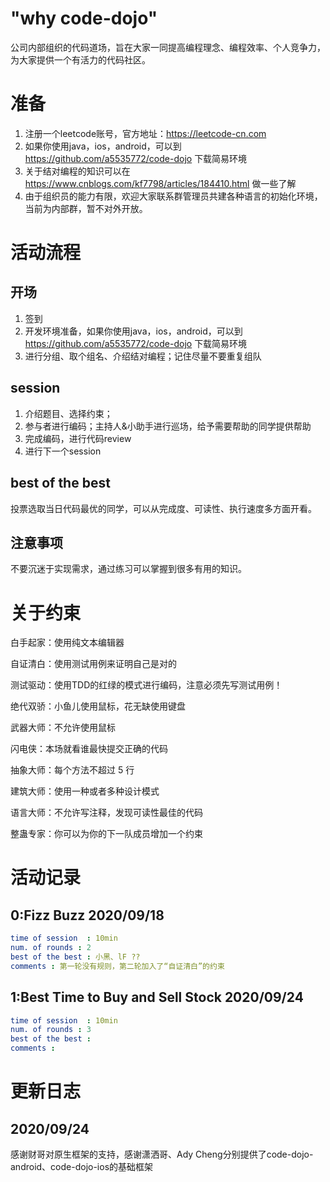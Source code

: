﻿# "why code-dojo"

公司内部组织的代码道场，旨在大家一同提高编程理念、编程效率、个人竞争力，为大家提供一个有活力的代码社区。



# 准备

1. 注册一个leetcode账号，官方地址：https://leetcode-cn.com
2. 如果你使用java，ios，android，可以到 https://github.com/a5535772/code-dojo 下载简易环境
3. 关于结对编程的知识可以在 https://www.cnblogs.com/kf7798/articles/184410.html 做一些了解
4. 由于组织员的能力有限，欢迎大家联系群管理员共建各种语言的初始化环境，当前为内部群，暂不对外开放。
   



# 活动流程

## 开场

1. 签到
2. 开发环境准备，如果你使用java，ios，android，可以到 https://github.com/a5535772/code-dojo 下载简易环境
3. 进行分组、取个组名、介绍结对编程；记住尽量不要重复组队



## session

1. 介绍题目、选择约束；
2. 参与者进行编码；主持人&小助手进行巡场，给予需要帮助的同学提供帮助
3. 完成编码，进行代码review
4. 进行下一个session



## best of the best

投票选取当日代码最优的同学，可以从完成度、可读性、执行速度多方面开看。



## 注意事项

不要沉迷于实现需求，通过练习可以掌握到很多有用的知识。



# 关于约束

白手起家：使用纯文本编辑器

自证清白：使用测试用例来证明自己是对的

测试驱动：使用TDD的红绿的模式进行编码，注意必须先写测试用例！

绝代双骄：小鱼儿使用鼠标，花无缺使用键盘

武器大师：不允许使用鼠标

闪电侠：本场就看谁最快提交正确的代码

抽象大师：每个方法不超过 5 行

建筑大师：使用一种或者多种设计模式

语言大师：不允许写注释，发现可读性最佳的代码

整蛊专家：你可以为你的下一队成员增加一个约束



# 活动记录

## 0:Fizz Buzz  2020/09/18 

```yaml
time of session  : 10min
num. of rounds : 2
best of the best : 小黑、lF ??
comments : 第一轮没有规则，第二轮加入了“自证清白”的约束
```



## 1:Best Time to Buy and Sell Stock  2020/09/24  

```yaml
time of session  : 10min
num. of rounds : 3
best of the best : 
comments : 
```



# 更新日志

## 2020/09/24

感谢财哥对原生框架的支持，感谢潇洒哥、Ady Cheng分别提供了code-dojo-android、code-dojo-ios的基础框架

